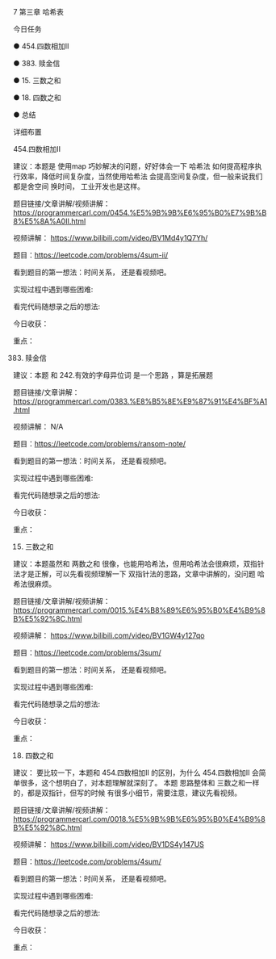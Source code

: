 7 第三章 哈希表 

 今日任务 

● 454.四数相加II 

● 383. 赎金信 

● 15. 三数之和 

● 18. 四数之和 

● 总结  

 详细布置 

 454.四数相加II 

建议：本题是 使用map 巧妙解决的问题，好好体会一下 哈希法 如何提高程序执行效率，降低时间复杂度，当然使用哈希法 会提高空间复杂度，但一般来说我们都是舍空间 换时间， 工业开发也是这样。

题目链接/文章讲解/视频讲解：https://programmercarl.com/0454.%E5%9B%9B%E6%95%B0%E7%9B%B8%E5%8A%A0II.html  

视频讲解： https://www.bilibili.com/video/BV1Md4y1Q7Yh/

题目：https://leetcode.com/problems/4sum-ii/

看到题目的第一想法：时间关系， 还是看视频吧。

实现过程中遇到哪些困难: 

看完代码随想录之后的想法:

今日收获：

重点：


 383. 赎金信  

建议：本题 和 242.有效的字母异位词 是一个思路 ，算是拓展题 

题目链接/文章讲解：https://programmercarl.com/0383.%E8%B5%8E%E9%87%91%E4%BF%A1.html 

视频讲解： N/A

题目：https://leetcode.com/problems/ransom-note/

看到题目的第一想法：时间关系， 还是看视频吧。

实现过程中遇到哪些困难: 

看完代码随想录之后的想法:

今日收获：

重点：


 15. 三数之和 

建议：本题虽然和 两数之和 很像，也能用哈希法，但用哈希法会很麻烦，双指针法才是正解，可以先看视频理解一下 双指针法的思路，文章中讲解的，没问题 哈希法很麻烦。 

题目链接/文章讲解/视频讲解：https://programmercarl.com/0015.%E4%B8%89%E6%95%B0%E4%B9%8B%E5%92%8C.html 

视频讲解： https://www.bilibili.com/video/BV1GW4y127qo

题目：https://leetcode.com/problems/3sum/

看到题目的第一想法：时间关系， 还是看视频吧。

实现过程中遇到哪些困难: 

看完代码随想录之后的想法:

今日收获：

重点：

 18. 四数之和  

建议： 要比较一下，本题和 454.四数相加II 的区别，为什么 454.四数相加II 会简单很多，这个想明白了，对本题理解就深刻了。 本题 思路整体和 三数之和一样的，都是双指针，但写的时候 有很多小细节，需要注意，建议先看视频。 

题目链接/文章讲解/视频讲解：https://programmercarl.com/0018.%E5%9B%9B%E6%95%B0%E4%B9%8B%E5%92%8C.html 

视频讲解： https://www.bilibili.com/video/BV1DS4y147US

题目：https://leetcode.com/problems/4sum/

看到题目的第一想法：时间关系， 还是看视频吧。

实现过程中遇到哪些困难: 

看完代码随想录之后的想法:

今日收获：

重点：
